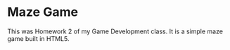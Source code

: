 Maze Game
=========

This was Homework 2 of my Game Development class. It is a simple maze game built in HTML5.
